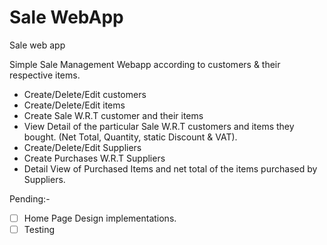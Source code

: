# Sale WebApp

Sale web app

Simple Sale Management Webapp according to customers & their respective items.



- Create/Delete/Edit customers
- Create/Delete/Edit items
- Create Sale W.R.T customer and their items 
- View Detail of the particular Sale W.R.T customers and items they bought. (Net Total, Quantity, static Discount & VAT).
- Create/Delete/Edit Suppliers
- Create Purchases W.R.T Suppliers
- Detail View of Purchased Items and net total of the items purchased by Suppliers.

Pending:-
- [ ] Home Page Design implementations.
- [ ] Testing 

